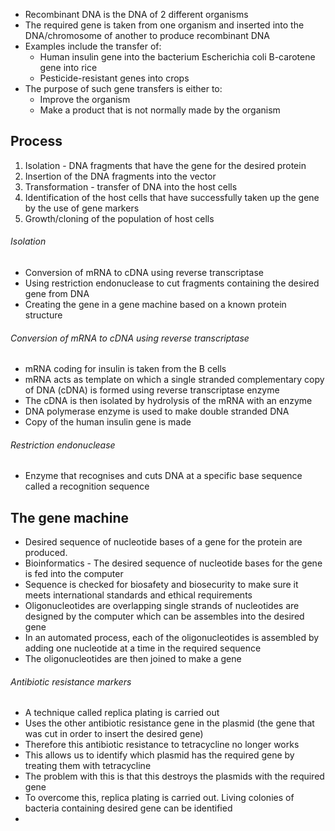 - Recombinant DNA is the DNA of 2 different organisms
- The required gene is taken from one organism and inserted into the DNA/chromosome of another to produce recombinant DNA
- Examples include the transfer of:
    - Human insulin gene into the bacterium Escherichia coli B-carotene gene into rice
    - Pesticide-resistant genes into crops
- The purpose of such gene transfers is either to: 
    - Improve the organism
    - Make a product that is not normally made by the organism

## Process
1) Isolation - DNA fragments that have the gene for the desired protein
2) Insertion of the DNA fragments into the vector 
3) Transformation - transfer of DNA into the host cells
4) Identification of the host cells that have successfully taken up the gene by the use of gene markers
5) Growth/cloning of the population of host cells

###### Isolation
- Conversion of mRNA to cDNA using reverse transcriptase 
- Using restriction endonuclease to cut fragments containing the desired gene from DNA
- Creating the gene in a gene machine based on a known protein structure

###### Conversion of mRNA to cDNA using reverse transcriptase
- mRNA coding for insulin is taken from the B cells
- mRNA acts as template on which a single stranded complementary copy of DNA (cDNA) is formed using reverse transcriptase enzyme 
- The cDNA is then isolated by hydrolysis of the mRNA with an enzyme
- DNA polymerase enzyme is used to make double stranded DNA
- Copy of the human insulin gene is made

###### Restriction endonuclease
- Enzyme that recognises and cuts DNA at a specific base sequence called a recognition sequence

## The gene machine
- Desired sequence of nucleotide bases of a gene for the protein are produced.
- Bioinformatics - The desired sequence of nucleotide bases for the gene is fed into the computer
- Sequence is checked for biosafety and biosecurity to make sure it meets international standards and ethical requirements
- Oligonucleotides are overlapping single strands of nucleotides are designed by the computer which can be assembles into the desired gene
- In an automated process, each of the oligonucleotides is assembled by adding one nucleotide at a time in the required sequence
- The oligonucleotides are then joined to make a gene


###### Antibiotic resistance markers
- A technique called replica plating is carried out
- Uses the other antibiotic resistance gene in the plasmid (the gene that was cut in order to insert the desired gene)
- Therefore this antibiotic resistance to tetracycline no longer works
- This allows us to identify which plasmid has the required gene by treating them with tetracycline
- The problem with this is that this destroys the plasmids with the required gene
- To overcome this, replica plating is carried out. Living colonies of bacteria containing desired gene can be identified
- 
